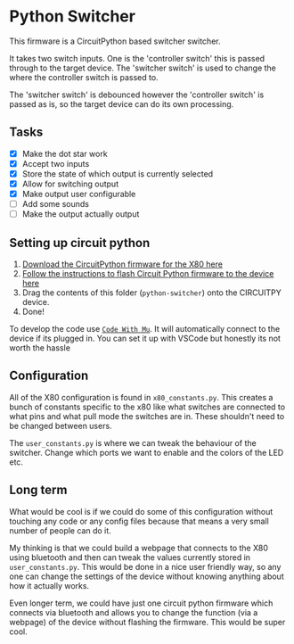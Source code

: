 # Python Switcher

This firmware is a CircuitPython based switcher switcher.

It takes two switch inputs. One is the 'controller switch' this is passed through to the target device. The 'switcher switch' is used to change the where the controller switch is passed to.

The 'switcher switch' is debounced however the 'controller switch' is passed as is, so the target device can do its own processing.

## Tasks

- [x] Make the dot star work
- [x] Accept two inputs
- [x] Store the state of which output is currently selected
- [x] Allow for switching output
- [x] Make output user configurable
- [ ] Add some sounds
- [ ] Make the output actually output

## Setting up circuit python

1. [Download the CircuitPython firmware for the X80 here](https://circuitpython.org/board/itsybitsy_nrf52840_express)
2. [Follow the instructions to flash Circuit Python firmware to the device here](https://learn.adafruit.com/adafruit-itsybitsy-nrf52840-express/circuitpython)
3. Drag the contents of this folder (`python-switcher`) onto the CIRCUITPY device.
4. Done!

To develop the code use [`Code With Mu`](https://codewith.mu/). It will automatically connect to the device if its plugged in. You can set it up with VSCode but honestly its not worth the hassle

## Configuration

All of the X80 configuration is found in `x80_constants.py`. This creates a bunch of constants specific to the x80 like what switches are connected to what pins and what pull mode the switches are in. These shouldn't need to be changed between users.

The `user_constants.py` is where we can tweak the behaviour of the switcher. Change which ports we want to enable and the colors of the LED etc.

## Long term

What would be cool is if we could do some of this configuration without touching any code or any config files because that means a very small number of people can do it.

My thinking is that we could build a webpage that connects to the X80 using bluetooth and then can tweak the values currently stored in `user_constants.py`. This would be done in a nice user friendly way, so any one can change the settings of the device without knowing anything about how it actually works.

Even longer term, we could have just one circuit python firmware which connects via bluetooth and allows you to change the function (via a webpage) of the device without flashing the firmware. This would be super cool.
